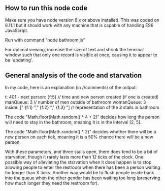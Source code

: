 ## How to run this node code

Make sure you have node version 8.x or above installed. This was coded on 8.11.1 but
it should work with any machine that is capable of handling ES6 JavaScript.

Run with command "node bathroom.js"

For optimal viewing, increase the size of text and shrink the terminal window such
that only one record is visible at once, causing it to appear to be 'updating'.

## General analysis of the code and starvation

In my code, here is an explanation (in //comments) of the output:

t: 401 - next person:  {f:5} // time and new person created (if one is created)
manQueue:   3 // number of men outside of bathroom
womanQueue:   3
inside: [" {f:1} "," {f:2} "," {f:3} "] // representation of the 3 stalls in bathroom


The code "Math.floor(Math.random() * 4 + 2)" decides how long the person will need to
stay in the bathroom, meaning it is in the interval [2, 5].

The code "Math.floor(Math.random() * 2)" decides whether there will be a new
person on each tick, meaning it is a 50% chance there will be a new person.

With these parameters, and three stalls open, there does tend to be a bit of
starvation, though it rarely lasts more than 12 ticks of the clock. One possible
way of alleviating the starvation when it does happen is to stop allowing
people to enter the restroom when there has been a person waiting for longer than
X ticks. Another way would be to flush people inside back into the queue when the
other gender has been waiting too long (preserving how much longer they need the
restroom for).
